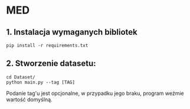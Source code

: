 # MED

## 1. Instalacja wymaganych bibliotek
```requirements
pip install -r requirements.txt
```

## 2. Stworzenie datasetu:
```dataset
cd Dataset/
python main.py --tag [TAG]
```
Podanie tag'u jest opcjonalne, w przypadku jego braku, program weźmie wartość domyślną.